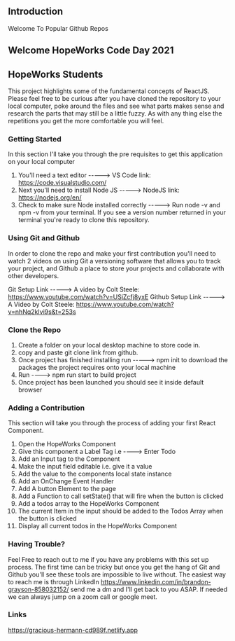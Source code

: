 ## Introduction
Welcome To Popular Github Repos

## Welcome HopeWorks Code Day 2021


## HopeWorks Students
This project highlights some of the fundamental concepts of ReactJS. Please feel free to be curious after you have cloned the repository to your local computer, poke around the files and see what parts makes sense and research the parts that may still be a little fuzzy. As with any thing else the repetitions you get the more comfortable you will feel. 

### Getting Started
In this section I'll take you through the pre requisites to get this application on your local computer

1) You'll need a text editor -----> VS Code link: https://code.visualstudio.com/ 
2) Next you'll need to install Node JS -----> NodeJS link: https://nodejs.org/en/
3) Check to make sure Node installed correctly -----> Run node -v and npm -v from your terminal. If you see a version number returned in your terminal you're ready to clone this repository.

### Using Git and Github
In order to clone the repo and make your first contribution you'll need to watch 2 videos on using Git a versioning software that allows you to track your project, and Github a place to store your projects and collaborate with other developers.

Git Setup Link -----> A video by Colt Steele: https://www.youtube.com/watch?v=USjZcfj8yxE
Github Setup Link -----> A Video by Colt Steele: https://www.youtube.com/watch?v=nhNq2kIvi9s&t=253s

### Clone the Repo
1) Create a folder on your local desktop machine to store code in.
2) copy and paste git clone link from github.
3) Once project has finished installing run -----> npm init to download the packages the project requires onto your local machine
4) Run ----> npm run start to build project
5) Once project has been launched you should see it inside default browser


### Adding a Contribution
This section will take you through the process of adding your first React Component. 
1) Open the HopeWorks Component
2) Give this component a Label Tag i.e ----> Enter Todo
3) Add an Input tag to the Component
4) Make the input field editable i.e. give it a value
5) Add the value to the components local state instance
6) Add an OnChange Event Handler
7) Add A button Element to the page
8) Add a Function to call setState() that will fire when the button is clicked
9) Add a todos array to the HopeWorks Component
10) The current Item in the input should be added to the Todos Array when the button is clicked
11) Display all current todos in the HopeWorks Component


### Having Trouble?
Feel Free to reach out to me if you have any problems with this set up process. The first time can be tricky but once you get the hang of Git and Github you'll see these tools are impossible to live without. The easiest way to reach me is through LinkedIn https://www.linkedin.com/in/brandon-grayson-858032152/ send me a dm and I'll get back to you ASAP. If needed we can always jump on a zoom call or google meet.


### Links
https://gracious-hermann-cd989f.netlify.app
